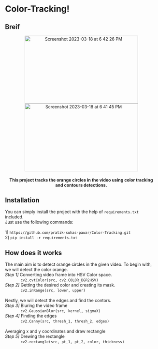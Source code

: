 # Color-Tracking!

## Breif

<div align = "center">
<img alt="Screenshot 2023-03-18 at 6 42 26 PM" src="https://user-images.githubusercontent.com/117884284/226115124-94a7f756-c29b-4100-9397-acea197a5c45.png" width=375 height=224 align="center" />
<img alt="Screenshot 2023-03-18 at 6 41 45 PM" src="https://user-images.githubusercontent.com/117884284/226115151-d3d22f4e-8612-4c78-b3c6-546e4fae43b3.png" width=375 height=224  align="center"/>
</div>
<h4 align="center">
This project tracks the orange circles in the video using color tracking and contours detections.
</h4>

## Installation

You can simply install the project with the help of `requirements.txt` included. <br>Just use the following commands:
<br><br>
1] `https://github.com/pratik-suhas-pawar/Color-Tracking.git`
<br>
2] `pip install -r requirements.txt`

## How does it works

The main aim is to detect orange circles in the given video. To begin with, we will detect the color orange.
<br>
*Step 1]* Converting video frame into HSV Color space.
<br>
&nbsp; &nbsp; &nbsp; &nbsp; &nbsp; &nbsp; &nbsp;`cv2.cvtColor(src, cv2.COLOR_BGR2HSV)`
<br>
*Step 2]* Getting the desired color and creating its mask.
<br>
&nbsp; &nbsp; &nbsp; &nbsp; &nbsp; &nbsp; &nbsp;`cv2.inRange(src, lower, upper)`
<br>
<br>
Nextly, we will detect the edges and find the contors.
<br>
*Step 3]* Bluring the video frame
<br>
&nbsp; &nbsp; &nbsp; &nbsp; &nbsp; &nbsp; &nbsp;`cv2.GaussianBlur(src, kernel, sigmaX)`
<br>
*Step 4]* Finding the edges
<br>
&nbsp; &nbsp; &nbsp; &nbsp; &nbsp; &nbsp; &nbsp;`cv2.Canny(src, thresh_1, thresh_2, edges)`
<br>
<br>
Averaging x and y coordinates and draw rectangle
<br>
*Step 5]* Drewing the rectangle
<br>
&nbsp; &nbsp; &nbsp; &nbsp; &nbsp; &nbsp; &nbsp;`cv2.rectangle(src, pt_1, pt_2, color, thickness)`


